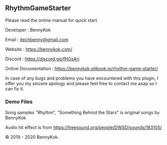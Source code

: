## RhythmGameStarter

Please read the online manual for quick start

Developer : BennyKok

Email : itechbenny@gmail.com

Website : https://bennykok.com/

Discord : https://discord.gg/fHGsArj

Online Documentation : https://bennykok.gitbook.io/rhythm-game-starter/

In case of any bugs and problems you have encountered with this plugin, I offer you my sincere apology and please feel free to contact me asap so I can fix it.

### Demo Files

Song samples "Rhythm", "Something Behind the Stars" is original songs by BennyKok

Audio hit effect is from https://freesound.org/people/DWSD/sounds/183105/

© 2019 - 2020 BennyKok.